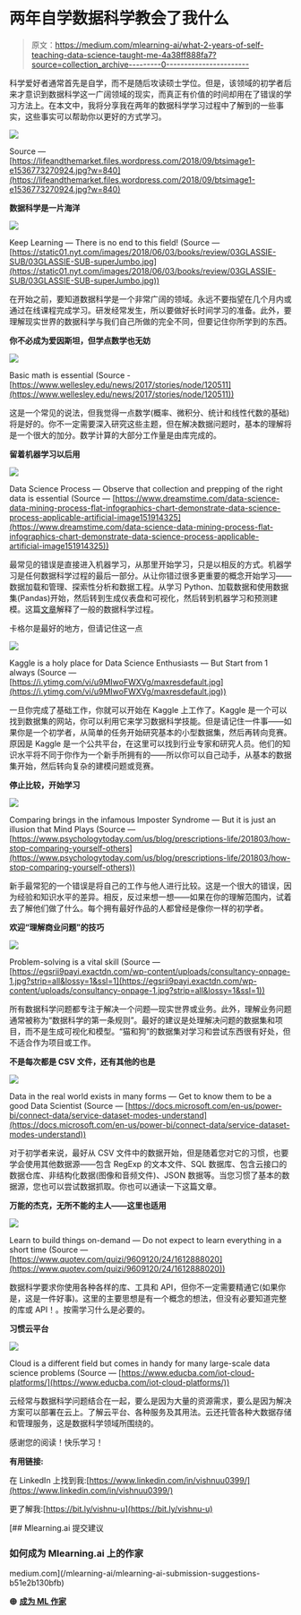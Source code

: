# 两年自学数据科学教会了我什么

> 原文：<https://medium.com/mlearning-ai/what-2-years-of-self-teaching-data-science-taught-me-4a38ff888fa7?source=collection_archive---------0----------------------->

科学爱好者通常首先是自学，而不是随后攻读硕士学位。但是，该领域的初学者后来才意识到数据科学这一广阔领域的现实，而真正有价值的时间却用在了错误的学习方法上。在本文中，我将分享我在两年的数据科学学习过程中了解到的一些事实，这些事实可以帮助你以更好的方式学习。

![](img/6f57826b148316b0c26bd903e9774891.png)

Source — [https://lifeandthemarket.files.wordpress.com/2018/09/btsimage1-e1536773270924.jpg?w=840](https://lifeandthemarket.files.wordpress.com/2018/09/btsimage1-e1536773270924.jpg?w=840)

**数据科学是一片海洋**

![](img/3a1d492d459c38ca7e82ef27dff43723.png)

Keep Learning — There is no end to this field! (Source — [https://static01.nyt.com/images/2018/06/03/books/review/03GLASSIE-SUB/03GLASSIE-SUB-superJumbo.jpg](https://static01.nyt.com/images/2018/06/03/books/review/03GLASSIE-SUB/03GLASSIE-SUB-superJumbo.jpg))

在开始之前，要知道数据科学是一个非常广阔的领域。永远不要指望在几个月内或通过在线课程完成学习。研发经常发生，所以要做好长时间学习的准备。此外，要理解现实世界的数据科学与我们自己所做的完全不同，但要记住你所学到的东西。

**你不必成为爱因斯坦，但学点数学也无妨**

![](img/85dab9aa4c4586d0b735a46439f54c42.png)

Basic math is essential (Source -[https://www.wellesley.edu/news/2017/stories/node/120511](https://www.wellesley.edu/news/2017/stories/node/120511))

这是一个常见的说法，但我觉得一点数学(概率、微积分、统计和线性代数的基础)将是好的。你不一定需要深入研究这些主题，但在解决数据问题时，基本的理解将是一个很大的加分。数学计算的大部分工作量是由库完成的。

**留着机器学习以后用**

![](img/8e48d8efe4583b1acbfb0c2192be98e9.png)

Data Science Process — Observe that collection and prepping of the right data is essential (Source — [https://www.dreamstime.com/data-science-data-mining-process-flat-infographics-chart-demonstrate-data-science-process-applicable-artificial-image151914325](https://www.dreamstime.com/data-science-data-mining-process-flat-infographics-chart-demonstrate-data-science-process-applicable-artificial-image151914325))

最常见的错误是直接进入机器学习，从那里开始学习，只是以相反的方式。机器学习是任何数据科学过程的最后一部分。从让你错过很多更重要的概念开始学习——数据加载和管理、探索性分析和数据工程。从学习 Python、加载数据和使用数据集(Pandas)开始，然后转到生成仪表盘和可视化，然后转到机器学习和预测建模。这篇[文章](/analytics-vidhya/data-science-process-a-brief-overview-18ad34bd812f?source=your_stories_page-------------------------------------)解释了一般的数据科学过程。

卡格尔是最好的地方，但请记住这一点

![](img/5f00d2fd9fbdcb4e06a67267b30ba755.png)

Kaggle is a holy place for Data Science Enthusiasts — But Start from 1 always (Source — [https://i.ytimg.com/vi/u9MIwoFWXVg/maxresdefault.jpg](https://i.ytimg.com/vi/u9MIwoFWXVg/maxresdefault.jpg))

一旦你完成了基础工作，你就可以开始在 Kaggle 上工作了。Kaggle 是一个可以找到数据集的网站，你可以利用它来学习数据科学技能。但是请记住一件事——如果你是一个初学者，从简单的任务开始研究基本的小型数据集，然后再转向竞赛。原因是 Kaggle 是一个公共平台，在这里可以找到行业专家和研究人员。他们的知识水平将不同于你作为一个新手所拥有的——所以你可以自己动手，从基本的数据集开始，然后转向复杂的建模问题或竞赛。

**停止比较，开始学习**

![](img/2055daab1fb38ac4cc118d81f0222a2c.png)

Comparing brings in the infamous Imposter Syndrome — But it is just an illusion that Mind Plays (Source — [https://www.psychologytoday.com/us/blog/prescriptions-life/201803/how-stop-comparing-yourself-others](https://www.psychologytoday.com/us/blog/prescriptions-life/201803/how-stop-comparing-yourself-others))

新手最常犯的一个错误是将自己的工作与他人进行比较。这是一个很大的错误，因为经验和知识水平的差异。相反，反过来想一想——如果在你的理解范围内，试着去了解他们做了什么。每个拥有最好作品的人都曾经是像你一样的初学者。

**欢迎“理解商业问题”的技巧**

![](img/425bb5d02451c15a467421698d138fb1.png)

Problem-solving is a vital skill (Source — [https://egsrii9payi.exactdn.com/wp-content/uploads/consultancy-onpage-1.jpg?strip=all&lossy=1&ssl=1](https://egsrii9payi.exactdn.com/wp-content/uploads/consultancy-onpage-1.jpg?strip=all&lossy=1&ssl=1))

所有数据科学问题都专注于解决一个问题—现实世界或业务。此外，理解业务问题通常被称为“数据科学的第一条规则”。最好的建议是处理解决问题的数据集和项目，而不是生成可视化和模型。“猫和狗”的数据集对学习和尝试东西很有好处，但不适合作为项目或工作。

**不是每次都是 CSV 文件，还有其他的也是**

![](img/2db8f46c360cd1c912cb4fe1ac446ae9.png)

Data in the real world exists in many forms — Get to know them to be a good Data Scientist (Source — [https://docs.microsoft.com/en-us/power-bi/connect-data/service-dataset-modes-understand](https://docs.microsoft.com/en-us/power-bi/connect-data/service-dataset-modes-understand))

对于初学者来说，最好从 CSV 文件中的数据开始，但是随着您对它的习惯，也要学会使用其他数据源——包含 RegExp 的文本文件、SQL 数据库、包含云接口的数据仓库、非结构化数据(图像和音频文件)、JSON 数据等。当您习惯了基本的数据源，您也可以尝试数据抓取。你也可以通读一下这篇文章。

**万能的杰克，无所不能的主人——这里也适用**

![](img/bc53616d00ccab6ba4970f8ab894f254.png)

Learn to build things on-demand — Do not expect to learn everything in a short time (Source — [https://www.quotev.com/quizi/9609120/24/1612888020](https://www.quotev.com/quizi/9609120/24/1612888020))

数据科学要求你使用各种各样的库、工具和 API，但你不一定需要精通它(如果你是，这是一件好事)。这里的主要思想是有一个概念的想法，但没有必要知道完整的库或 API！。按需学习什么是必要的。

**习惯云平台**

![](img/e889a48c94bfebe6a09e3d78ebe05c05.png)

Cloud is a different field but comes in handy for many large-scale data science problems (Source — [https://www.educba.com/iot-cloud-platforms/](https://www.educba.com/iot-cloud-platforms/))

云经常与数据科学问题结合在一起，要么是因为大量的资源需求，要么是因为解决方案可以部署在云上。了解云平台、各种服务及其用法。云还托管各种大数据存储和管理服务，这是数据科学领域所围绕的。

感谢您的阅读！快乐学习！

**有用链接:**

在 LinkedIn 上找到我:[https://www.linkedin.com/in/vishnuu0399/](https://www.linkedin.com/in/vishnuu0399/)

更了解我:[https://bit.ly/vishnu-u](https://bit.ly/vishnu-u)

[](/mlearning-ai/mlearning-ai-submission-suggestions-b51e2b130bfb) [## Mlearning.ai 提交建议

### 如何成为 Mlearning.ai 上的作家

medium.com](/mlearning-ai/mlearning-ai-submission-suggestions-b51e2b130bfb) 

🟠 [**成为 ML 作家**](/mlearning-ai/mlearning-ai-submission-suggestions-b51e2b130bfb)
